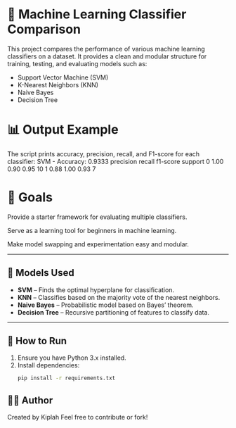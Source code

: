 # 🧠 Machine Learning Classifier Comparison

This project compares the performance of various machine learning classifiers on a dataset. It provides a clean and modular structure for training, testing, and evaluating models such as:

- Support Vector Machine (SVM)
- K-Nearest Neighbors (KNN)
- Naive Bayes
- Decision Tree


# 📊 Output Example

The script prints accuracy, precision, recall, and F1-score for each classifier:
SVM - Accuracy: 0.9333
              precision    recall  f1-score   support
         0       1.00      0.90      0.95        10
         1       0.88      1.00      0.93         7
# 🧠 Goals
Provide a starter framework for evaluating multiple classifiers.

Serve as a learning tool for beginners in machine learning.

Make model swapping and experimentation easy and modular.


---

## 🧪 Models Used

- **SVM** – Finds the optimal hyperplane for classification.
- **KNN** – Classifies based on the majority vote of the nearest neighbors.
- **Naive Bayes** – Probabilistic model based on Bayes’ theorem.
- **Decision Tree** – Recursive partitioning of features to classify data.

---

## 🚀 How to Run

1. Ensure you have Python 3.x installed.
2. Install dependencies:
   ```bash
   pip install -r requirements.txt

## 🧑‍💻 Author
Created by Kiplah
Feel free to contribute or fork!
